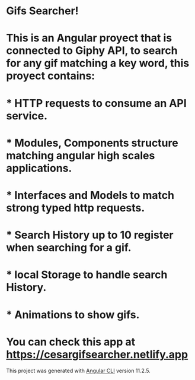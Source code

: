 # Gifs Searcher!

#              This is an Angular proyect that is connected to Giphy API, to search for any gif matching a key word, this proyect contains:
#
#
#

# * HTTP requests to consume an API service.
# * Modules, Components structure matching angular high scales applications.
# * Interfaces and Models to match strong typed http requests.
# * Search History up to 10 register when searching for a gif.
# * local Storage to handle search History.
# * Animations to show gifs.

# You can check this app at https://cesargifsearcher.netlify.app

This project was generated with [Angular CLI](https://github.com/angular/angular-cli) version 11.2.5.


